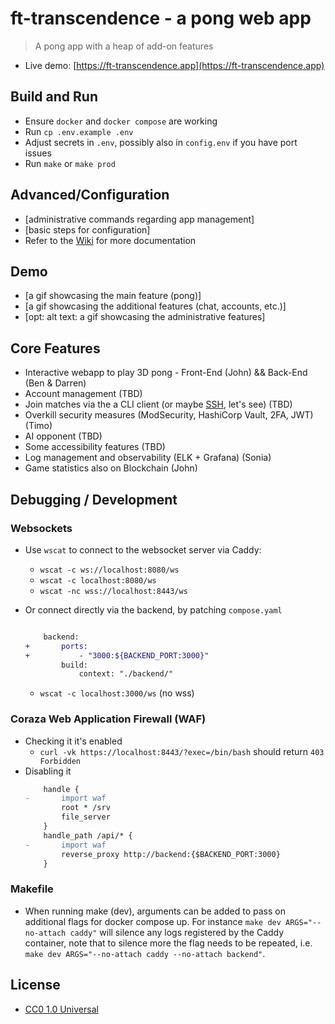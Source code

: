 # ft-transcendence - a pong web app

> A pong app with a heap of add-on features

- Live demo: [https://ft-transcendence.app](https://ft-transcendence.app)

## Build and Run

- Ensure `docker` and `docker compose` are working
- Run `cp .env.example .env`
- Adjust secrets in `.env`, possibly also in `config.env` if you have port issues
- Run `make` or `make prod`

## Advanced/Configuration

- [administrative commands regarding app management]
- [basic steps for configuration]
- Refer to the [Wiki](https://github.com/cubernetes/ft-transcendence/wiki) for more documentation

## Demo

- [a gif showcasing the main feature (pong)]
- [a gif showcasing the additional features (chat, accounts, etc.)]
- [opt: alt text: a gif showcasing the administrative features]

## Core Features

- Interactive webapp to play 3D pong - Front-End (John) && Back-End (Ben & Darren)
- Account management (TBD)
- Join matches via the a CLI client (or maybe [SSH](https://github.com/charmbracelet/wish), let's see) (TBD)
- Overkill security measures (ModSecurity, HashiCorp Vault, 2FA, JWT) (Timo)
- AI opponent (TBD)
- Some accessibility features (TBD)
- Log management and observability (ELK + Grafana) (Sonia)
- Game statistics also on Blockchain (John)

## Debugging / Development

### Websockets

- Use `wscat` to connect to the websocket server via Caddy:
    - `wscat -c ws://localhost:8080/ws`
    - `wscat -c localhost:8080/ws`
    - `wscat -nc wss://localhost:8443/ws`
- Or connect directly via the backend, by patching `compose.yaml`

    ```diff

        backend:
    +       ports:
    +           - "3000:${BACKEND_PORT:3000}"
            build:
                context: "./backend/"
    ```

    - `wscat -c localhost:3000/ws` (no wss)

### Coraza Web Application Firewall (WAF)

- Checking it it's enabled
    - `curl -vk https://localhost:8443/?exec=/bin/bash` should return `403 Forbidden`
- Disabling it
    ```diff
        handle {
    -       import waf
            root * /srv
            file_server
        }
        handle_path /api/* {
    -       import waf
            reverse_proxy http://backend:{$BACKEND_PORT:3000}
        }
    ```

### Makefile

- When running make (dev), arguments can be added to pass on additional flags for docker compose up. For instance `make dev ARGS="--no-attach caddy"` will silence any logs registered by the Caddy container, note that to silence more the flag needs to be repeated, i.e. `make dev ARGS="--no-attach caddy --no-attach backend"`.

## License

- [CC0 1.0 Universal](LICENSE)

```

```
